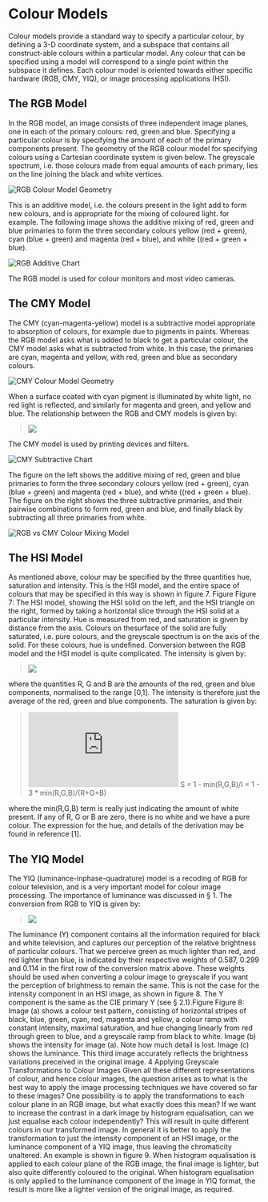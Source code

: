 # Colour Models
Colour models provide a standard way to specify a particular colour, by defining a 3-D coordinate system, and a subspace that contains all construct-able colours within a particular model. Any colour that can be specified using a model will correspond to a single
point within the subspace it defines. Each colour model is oriented towards either specific hardware (RGB, CMY, YIQ), or image processing applications (HSI).

## The RGB Model
In the RGB model, an image consists of three independent image planes, one in each of the primary colours: red, green and blue. Specifying a particular colour is by specifying the amount of each of the primary components present. The geometry of the RGB colour model for specifying colours using a Cartesian coordinate system is given below. The greyscale spectrum, i.e. those colours made from equal amounts of each primary, lies on the line joining the black and white vertices.

![RGB Colour Model Geometry]()

This is an additive model, i.e. the colours present in the light add to form new colours, and is appropriate for the mixing of coloured light. for example. The following image shows the additive mixing of red, green and blue primaries to form the three secondary colours yellow (red + green), cyan (blue + green) and magenta (red + blue), and white ((red + green + blue).

![RGB Additive Chart]()

The RGB model is used for colour monitors and most video cameras.

## The CMY Model
The CMY (cyan-magenta-yellow) model is a subtractive model appropriate to absorption of colours, for example due to pigments in paints. Whereas the RGB model asks what is added to black to get a particular colour, the CMY model asks what is subtracted from white. In this case, the primaries are cyan, magenta and yellow, with red, green and blue as secondary colours.

![CMY Colour Model Geometry]()

When a surface coated with cyan pigment is illuminated by white light, no red light is reflected, and similarly for magenta and green, and yellow and blue. The relationship between the RGB and CMY models is given by:

> ![](https://latex.codecogs.com/svg.latex?\begin{bmatrix}&space;C\\\\&space;M\\\\&space;Y&space;\end{bmatrix}&space;=&space;\begin{bmatrix}&space;1\\\\&space;1\\\\&space;1&space;\end{bmatrix}&space;-&space;\begin{bmatrix}&space;R\\\\&space;G\\\\&space;B&space;\end{bmatrix})


The CMY model is used by printing devices and filters.

![CMY Subtractive Chart]()

The figure on the left shows the additive mixing of red, green and blue primaries to form the three secondary colours yellow (red + green), cyan (blue + green) and magenta (red + blue), and white ((red + green + blue). The figure on the right shows the three subtractive primaries, and their pairwise combinations to form red, green and blue, and finally black by subtracting all three primaries from white.

![RGB vs CMY Colour Mixing Model]() 

## The HSI Model 
As mentioned above, colour may be specified by the three quantities hue, saturation and intensity. This is the HSI model, and the entire space of colours that may be specified in this way is shown in figure 7. Figure Figure 7: The HSI model, showing the HSI solid on the left, and the HSI triangle on the right, formed by taking a horizontal slice through the HSI solid at a particular intensity. Hue is measured from red, and saturation is given by distance from the axis. Colours on thesurface of the solid are fully saturated, i.e. pure colours, and the greyscale spectrum is on the axis of the solid. For these colours, hue is undefined. Conversion between the RGB model and the HSI model is quite complicated. The intensity is given by:

> ![](https://latex.codecogs.com/svg.latex?I&space;=&space;\frac{R&space;&plus;&space;G&space;&plus;&space;B}{3})

where the quantities R, G and B are the amounts of the red, green and blue components, normalised to the range [0,1]. The intensity is therefore just the average of the red, green and blue components. The saturation is given by:

> ![](https://latex.codecogs.com/svg.latex?S&space;=&space;1)
> S = 1 - min(R,G,B)/I = 1 - 3 * min(R,G,B)/(R+G+B)

where the min(R,G,B) term is really just indicating the amount of white present. If any of R, G or B are zero, there is no white and we have a pure colour. The expression for the hue, and details of the derivation may be found in reference [1].

## The YIQ Model
The YIQ (luminance-inphase-quadrature) model is a recoding of RGB for colour television, and is a very important model for colour image processing. The importance of luminance was discussed in § 1. The conversion from RGB to YIQ is given by:


> ![](https://latex.codecogs.com/svg.latex?\begin{bmatrix}&space;Y\\\\&space;I\\\\&space;Q&space;\end{bmatrix}&space;=&space;\begin{bmatrix}&space;0.299&space;&&space;0.587&space;&&space;0.114\\\\&space;0.596&space;&&space;-0.275&space;&&space;-0.321\\\\&space;0.212&space;&&space;-0.523&space;&&space;0.311&space;\end{bmatrix}&space;\cdot&space;\begin{bmatrix}&space;R\\\\&space;G\\\\&space;B&space;\end{bmatrix})

The luminance (Y) component contains all the information required for black and white television, and captures our perception of the relative brightness of particular colours. That we perceive green as much lighter than red, and red lighter than blue, is indicated by their respective weights of 0.587, 0.299 and 0.114 in the first row of the conversion matrix above. These weights should be used when converting a colour image to greyscale if you want the perception of brightness to remain the same. This is not the case for the intensity component in an HSI image, as shown in figure 8. The Y component is the same as the CIE primary Y (see § 2.1).Figure Figure 8: Image (a) shows a colour test pattern, consisting of horizontal stripes of black, blue, green, cyan, red, magenta and yellow, a colour ramp with constant intensity, maximal saturation, and hue changing linearly from red through green to blue, and a greyscale ramp from black to white. Image (b) shows the intensity for image (a). Note how much detail is lost. Image (c) shows the luminance. This third image accurately reflects the brightness variations preceived in the original image. 4 Applying Greyscale Transformations to Colour Images Given all these different representations of colour, and hence colour images, the question arises as to what is the best way to apply the image processing techniques we have covered so far to these images? One possibility is to apply the transformations to each colour plane in an RGB image, but what exactly does this mean? If we want to increase the contrast in a dark image by histogram equalisation, can we just equalise each colour independently? This will result in quite different colours in our transformed image. In general it is better to apply the transformation to just the intensity component of an HSI image, or the luminance component of a YIQ image, thus leaving the chromaticity unaltered. An example is shown in figure 9. When histogram equalisation is applied to each colour plane of the RGB image, the final image is lighter, but also quite differently coloured to the original. When histogram equalisation is only applied to the luminance component of the image in YIQ format, the result is more like a lighter version of the original image, as required.
